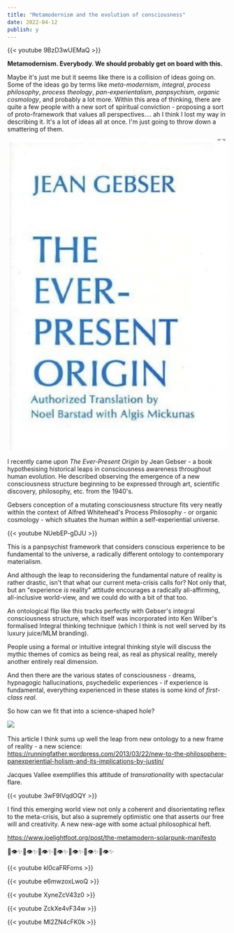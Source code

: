 ```yaml
---
title: "Metamodernism and the evolution of consciousness"
date: 2022-04-12
publish: y
---
```


{{< youtube 9BzD3wUEMaQ >}} 

**Metamodernism.  Everybody.  We should probably get on board with this.**

Maybe it's just me but it seems like there is a collision of ideas going on.  Some of the ideas go by terms like *meta-modernism*, *integral*, *process philosophy*, *process theology*, *pan-experientalism*, *panpsychism*, *organic cosmology*, and probably a lot more.  Within this area of thinking, there are quite a few people with a new sort of spiritual conviction - proposing a sort of proto-framework that values all perspectives.... ah I think I lost my way in describing it.  It's a lot of ideas all at once.  I'm just going to throw down a smattering of them.

![](../files/ever-present-origin.png)

I recently came upon *The Ever-Present Origin* by Jean Gebser - a book hypothesising historical leaps in consciousness awareness throughout human evolution.   He described observing the emergence of a new consciousness structure beginning to be expressed through art, scientific discovery, philosophy, etc. from the 1940's.

Gebsers conception of a mutating consciousness structure fits very neatly within the context of Alfred Whitehead's Process Philosophy - or organic cosmology - which situates the human within a self-experiential universe.

{{< youtube NUebEP-gDJU >}}

This is a panpsychist framework that considers conscious experience to be fundamental to the universe, a radically different ontology to contemporary materialism. 

And although the leap to reconsidering the fundamental nature of reality is rather drastic,   isn't that what our current meta-crisis calls for?  Not only that, but an "experience *is* reality" attitude encourages a radically all-affirming,  all-inclusive world-view, and we could do with a bit of that too.

An ontological flip like this tracks perfectly with Gebser's integral consciousness structure, which itself was incorporated into Ken Wilber's formalised Integral thinking technique (which I think is not well served by its luxury juice/MLM branding).

People using a formal or intuitive integral thinking style will discuss the mythic themes of comics as being real, as real as physical reality, merely another entirely real dimension.  

And then there are the various states of consciousness - dreams, hypnagogic hallucinations, psychedelic experiences - if experience is fundamental, everything experienced in these states is some kind of *first-class* *real*.  

So how can we fit that into a science-shaped hole?

![](../files/Hieronymus_Bosch_013.jpg)

This article I think sums up well the leap from new ontology to a new frame of reality - a new science: https://runningfather.wordpress.com/2013/03/22/new-to-the-philosophere-panexperiential-holism-and-its-implications-by-justin/

Jacques Vallee exemplifies this attitude of *transrationality* with spectacular flare. 

{{< youtube 3wF9IVqdOQY >}}


I find this emerging world view not only a coherent and disorientating reflex to the meta-crisis, but also a supremely optimistic one that asserts our free will and creativity.  A new new-age with some actual philosophical heft.

https://www.joelightfoot.org/post/the-metamodern-solarpunk-manifesto


🌳👁✨🌳👁✨🌳👁✨🌳👁✨🌳👁✨🌳👁✨🌳👁✨

{{< youtube kl0caFRFoms >}}

{{< youtube e6mwzoxLwoQ >}}

{{< youtube XyneZcV43z0 >}}

{{< youtube ZckXe4vF34w >}}

{{< youtube Ml2ZN4cFK0k >}}


